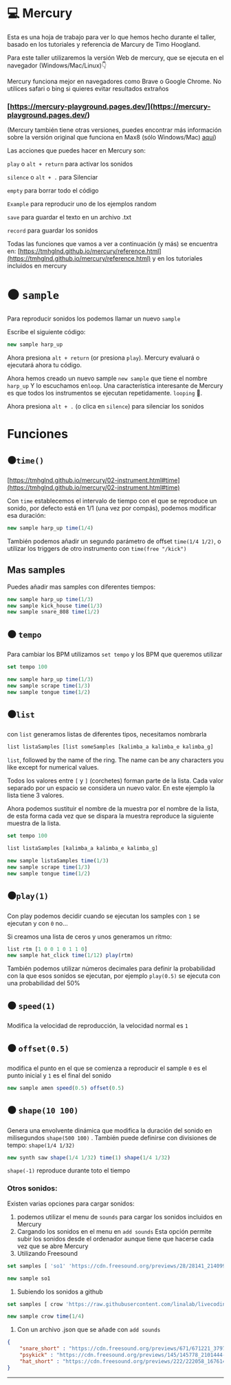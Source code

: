 # 💻  Mercury

Esta es una hoja de trabajo para ver lo que hemos hecho durante el taller, basado en los tutoriales y referencia de Marcury de Timo Hoogland.

Para este taller utilizaremos la versión Web de mercury, que se ejecuta en el navegador (Windows/Mac/Linux)👇

Mercury funciona mejor en navegadores como Brave o Google Chrome. No utilices safari o bing si quieres evitar resultados extraños

### [**https://mercury-playground.pages.dev/](https://mercury-playground.pages.dev/**)

(Mercury también tiene otras versiones, puedes encontrar más información sobre la versión original que funciona en Max8 (sólo Windows/Mac) [aquí](https://github.com/tmhglnd/mercury))

Las acciones que puedes hacer en Mercury son: 

`play` o `alt + return` para activar los sonidos 

`silence` o `alt + .` para Silenciar

`empty`  para borrar todo el código

`Example` para reproducir uno de los ejemplos random

`save` para guardar el texto en un archivo .txt

`record`  para guardar los sonidos

Todas las funciones que vamos a ver a continuación (y más) se encuentra en: [https://tmhglnd.github.io/mercury/reference.html](https://tmhglnd.github.io/mercury/reference.html)  y en los tutoriales incluidos en mercury

# ⚫ `sample`

Para reproducir sonidos los podemos llamar un nuevo `sample`

Escribe el siguiente código:

```jsx
new sample harp_up
```

Ahora presiona `alt + return` (or presiona `play`). Mercury evaluará o ejecutará ahora tu código.

Ahora hemos creado un nuevo sample `new sample` que tiene el nombre `harp_up` Y lo escuchamos en`loop`. Una característica interesante de Mercury es que todos los instrumentos se ejecutan repetidamente. `looping` 🔁.

Ahora presiona `alt + .` (o clica en `silence`) para silenciar los sonidos 

# Funciones

## ⚫`time()`

[https://tmhglnd.github.io/mercury/02-instrument.html#time](https://tmhglnd.github.io/mercury/02-instrument.html#time) 

Con `time` establecemos el intervalo de tiempo con el que se reproduce un sonido, por defecto está en 1/1 (una vez por compás), podemos modificar esa duración:

```jsx
new sample harp_up time(1/4)
```

También podemos añadir un segundo parámetro de offset `time(1/4 1/2)`, o utilizar los triggers de otro instrumento con `time(free "/kick")` 

## Mas samples

Puedes añadir mas samples con diferentes tiempos:

```jsx
new sample harp_up time(1/3)
new sample kick_house time(1/3)
new sample snare_808 time(1/2)
```

## ⚫ `tempo`

Para cambiar los BPM utilizamos `set tempo` y los BPM que queremos utilizar

```jsx
set tempo 100

new sample harp_up time(1/3)
new sample scrape time(1/3)
new sample tongue time(1/2)
```

## ⚫`list`

con `list` generamos listas de diferentes tipos, necesitamos nombrarla

```jsx
list listaSamples [list someSamples [kalimba_a kalimba_e kalimba_g]
```

`list`, followed by the name of the ring. The name can be any characters you like except for numerical values. 

Todos los valores entre `[` y `]` (corchetes) forman parte de la lista. Cada valor separado por un espacio se considera un nuevo valor. En este ejemplo la lista tiene 3 valores.

Ahora podemos sustituir el nombre de la muestra por el nombre de la lista, de esta forma cada vez que se dispara la muestra reproduce la siguiente muestra de la lista.

```jsx
set tempo 100

list listaSamples [kalimba_a kalimba_e kalimba_g]

new sample listaSamples time(1/3)
new sample scrape time(1/3)
new sample tongue time(1/2)
```

## ⚫`play(1)`

Con play podemos decidir cuando se ejecutan los samples con `1` se ejecutan y con `0` no…

Si creamos una lista de ceros y unos generamos un ritmo:

```jsx
list rtm [1 0 0 1 0 1 1 0]
new sample hat_click time(1/12) play(rtm)
```

También podemos utilizar números decimales para definir la probabilidad con la que esos sonidos se ejecutan, por ejemplo `play(0.5)` se ejecuta con una probabilidad del 50%

## ⚫ `speed(1)`

Modifica la velocidad de reproducción, la velocidad normal es `1`

## ⚫ `offset(0.5)`

modifica el punto en el que se comienza a reproducir el sample `0` es el punto inicial y `1` es el final del sonido

```jsx
new sample amen speed(0.5) offset(0.5) 
```

## ⚫ `shape(10 100)`

Genera una envolvente dinámica que modifica la duración del sonido en milisegundos `shape(500 100)` .  También puede definirse con divisiones de tempo: `shape(1/4 1/32)`  

```jsx
new synth saw shape(1/4 1/32) time(1) shape(1/4 1/32) 
```

 `shape(-1)` reproduce durante toto el tiempo 

### Otros sonidos:

Existen varias opciones para cargar  sonidos: 

1. podemos utilizar el menu de `sounds` para cargar los sonidos incluidos en Mercury
2. Cargando los sonidos en el menu en `add sounds` Esta opción permite subir los sonidos desde el ordenador aunque tiene que hacerse cada vez que se abre Mercury
3. Utilizando Freesound 

```jsx
set samples [ 'so1' 'https://cdn.freesound.org/previews/28/28141_214099-lq.mp3' ]

new sample so1
```

1. Subiendo los sonidos a github

```jsx
set samples [ crow 'https://raw.githubusercontent.com/linalab/livecoding-workshop-esmuc/main/sounds/crow_000_crow.wav' ]

new sample crow time(1/4)
```

1. Con un archivo .json  que se añade con  `add sounds`  

```json
{
 	"snare_short" : "https://cdn.freesound.org/previews/671/671221_3797507-lq.mp3",
 	"psykick" : "https://cdn.freesound.org/previews/145/145778_2101444-lq.mp3",
 	"hat_short" : "https://cdn.freesound.org/previews/222/222058_1676145-lq.mp3"
}
```

---
